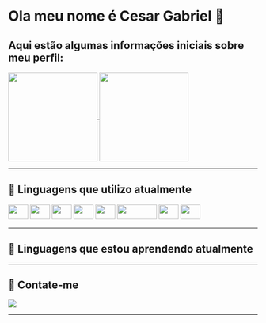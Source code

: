 <h1>Ola meu nome é Cesar Gabriel 👋</h1>


<h2>Aqui estão algumas informações iniciais sobre meu perfil:</h2>

<div>
    <a href="https://github.com/CesarGabriel26">
    <img height=180em align="center" src="https://github-readme-stats.vercel.app/api?username=CesarGabriel26&show_icons=true&theme=gruvbox" />
  </a>
  <a href="https://github.com/CesarGabriel26">
    <img height=180em align="center" src="https://github-readme-stats.vercel.app/api/top-langs/?username=CesarGabriel26&layout=compact&theme=gruvbox" />
  </a>
</div>

<hr>
<h2>🔭 Linguagens que utilizo atualmente</h2>
<div>
  <img height=30 width=40 src="https://cdn.jsdelivr.net/gh/devicons/devicon/icons/javascript/javascript-original.svg" />     
  <img height=30 width=40 src="https://cdn.jsdelivr.net/gh/devicons/devicon/icons/css3/css3-original.svg" /> 
  <img height=30 width=40 src="https://cdn.jsdelivr.net/gh/devicons/devicon/icons/html5/html5-original.svg" />
  <img height=30 width=40 src="https://cdn.jsdelivr.net/gh/devicons/devicon/icons/python/python-original.svg" />
  <img height=30 width=40 src="https://cdn.jsdelivr.net/gh/devicons/devicon/icons/godot/godot-original-wordmark.svg" />
  <img height=30 width=80 src="https://cdn.jsdelivr.net/gh/devicons/devicon/icons/go/go-original-wordmark.svg" />     
  <img height=30 width=40 src="https://cdn.jsdelivr.net/gh/devicons/devicon/icons/csharp/csharp-original.svg" /> 
  <img height=30 width=40 src="https://cdn.jsdelivr.net/gh/devicons/devicon/icons/react/react-original-wordmark.svg" /> 
</div>     
<hr>
<h2>🌱 Linguagens que estou aprendendo atualmente</h2>
<div>
  
</div>     
<hr>
<h2>🔔 Contate-me</h2>
<div>
  <a href="mailto:cesargabrielsousasousa@gmail.com" target="_blank">
    <img src="https://img.shields.io/badge/Gmail-D14836?style=for-the-badge&logo=gmail&logoColor=white" />     
  </a>
</div>     
<hr>
